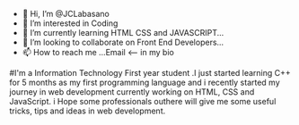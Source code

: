 - 👋 Hi, I’m @JCLabasano
- 👀 I’m interested in Coding 
- 🌱 I’m currently learning HTML CSS and JAVASCRIPT...
- 💞️ I’m looking to collaborate on Front End Developers...
- 📫 How to reach me ...Email <-- in my bio

#I'm a Information Technology First year student .I just started learning C++ for 5 months as my first programming language and i recently 
started my journey in web development 
currently working on HTML, CSS and JavaScript. i Hope some professionals outhere will give 
me some useful tricks, tips and ideas in web development.

<!---
JCLabasano/JCLabasano is a ✨ special ✨ repository because its `README.md` (this file) appears on your GitHub profile.
You can click the Preview link to take a look at your changes.
--->
